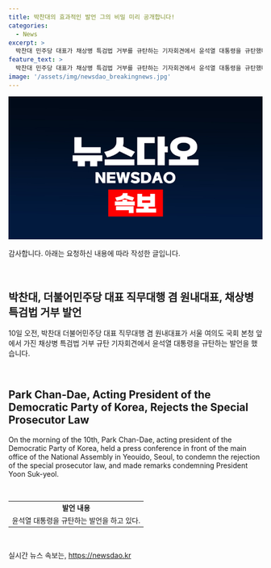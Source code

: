 ```yaml
---
title: 박찬대의 효과적인 발언 그의 비밀 미리 공개합니다!
categories:
  - News
excerpt: >
  박찬대 민주당 대표가 채상병 특검법 거부를 규탄하는 기자회견에서 윤석열 대통령을 규탄했다. 
feature_text: >
  박찬대 민주당 대표가 채상병 특검법 거부를 규탄하는 기자회견에서 윤석열 대통령을 규탄했다. 
image: '/assets/img/newsdao_breakingnews.jpg'
---
```


<p><img src="/assets/img/newsdao_breakingnews.jpg" alt="cryptoinkorea 속보" /></p>

<p>감사합니다. 아래는 요청하신 내용에 따라 작성한 글입니다.</p>

<p data-ke-size="size16">&nbsp;</p>

<h2 data-ke-size="size26">박찬대, 더불어민주당 대표 직무대행 겸 원내대표, 채상병 특검법 거부 발언</h2>

<p>10일 오전, 박찬대 더불어민주당 대표 직무대행 겸 원내대표가 서울 여의도 국회 본청 앞에서 가진 채상병 특검법 거부 규탄 기자회견에서 윤석열 대통령을 규탄하는 발언을 했습니다.</p>

<p data-ke-size="size16">&nbsp;</p>

<h2 data-ke-size="size26">Park Chan-Dae, Acting President of the Democratic Party of Korea, Rejects the Special Prosecutor Law</h2>

<p>On the morning of the 10th, Park Chan-Dae, acting president of the Democratic Party of Korea, held a press conference in front of the main office of the National Assembly in Yeouido, Seoul, to condemn the rejection of the special prosecutor law, and made remarks condemning President Yoon Suk-yeol.</p>

<p data-ke-size="size16">&nbsp;</p>

<table>
  <tr>
    <td style="text-align: center; height: 17px;"><b>발언 내용</b></td>
  </tr>
  <tr>
    <td style="text-align: center; height: 17px;">윤석열 대통령을 규탄하는 발언을 하고 있다.</td>
  </tr>
</table>

<p data-ke-size="size16">&nbsp;</p>
실시간 뉴스 속보는, <a href="https://newsdao.kr" rel="dofollow">https://newsdao.kr</a>


